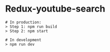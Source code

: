 # Redux-youtube-search

	# In production:
	> Step 1: npm run build
	> Step 2: npm start
	
	# In development
	> npm run dev
